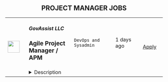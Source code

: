 <div align="center"><h2>PROJECT MANAGER JOBS</h2></div><table><tr>
                <td width="100" height="100" rowspan="2">
                    <img src="https://wwr-pro.s3.amazonaws.com/logos/0081/5884/logo.gif" width="38px" height="auto">
                </td>
                <td width="300">
                    <h5>GovAssist LLC</h5>
                    <h3> Agile Project Manager / APM</h3>
                </td>
                <td width="300">
                    <code>DevOps and Sysadmin</code>
                </td>
                <td width="200">
                <text>1 days ago</text>
                </td>
                <td width="100" rowspan="2">
                <a href="https://weworkremotely.com/remote-jobs/govassist-llc-agile-project-manager-apm" align="right" target="_blank">Apply</a>
                </td>
            </tr>
            <tr>
                <td colspan="3">
                <details><summary>Description</summary>
                <img src="https://we-work-remotely.imgix.net/logos/0081/5884/logo.gif?ixlib=rails-4.0.0&w=50&h=50&dpr=2&fit=fill&auto=compress" />

<p>
  <strong>Headquarters:</strong> US
    <br /><strong>URL:</strong> <a href="https://govassist.bamboohr.com/jobs/">https://govassist.bamboohr.com/jobs/</a>
</p>

<div>
<br><em>We are </em><strong><em>GovAssist.com</em></strong>
</div><div><br></div><div><br></div><div><br></div><div><br></div><div>
<br><strong><em>GovAssist LLC</em></strong><em> is the leading company specialized in immigration consultancy dedicated to helping individuals travel to the United States, affiliated with the UT law firm GovAssist Legal which provides legal services on immigration matters. We have offered superlative assistance to more than 250000 clients so far, and we are preparing for a business expansion.</em>
</div><div><br></div><div><br></div><div>
<strong><em>GovAssist Legal</em></strong><em> is a non-traditional legal services provider authorized to practice Immigration Law by the UT Supreme Court’s Office of Legal Services Innovation. We collaborate with leisure travelers, business professionals, private organizations, international managers, investors, artists, and other experts for business and work-related travel visas, while we as well represent individuals in family-based immigration matters, permanent residency, and the United States citizenship.</em>
</div><div><br></div><div><br></div><div><br></div><div>
<em>We are seeking an </em><strong><em>Agile Project Manager / APM</em></strong><em> to oversee the successful development of our digital products. You will lead a cross-functional development team through all phases of the product development process, from discovery, through development, to product launch using your Agile practices, Project Management processes, and facilitation skills to predictably produce high-quality software releases.</em>
</div><div><br></div><div><br></div><div><br></div><div><br></div><div><em>RESPONSIBILITIES:</em></div><div><br></div><ul>
<li>
<strong><em>Project Planning and Management </em></strong><em>- Define project scope and schedule while focusing on regular and timely delivery of value; organize and lead project status and working meetings; prepare and distribute progress reports; manage risks and issues; correct deviations from plans; and perform delivery planning for assigned projects.</em>
</li>
<li>
<strong><em>Team Management</em></strong><em> - Assist in team development while holding teams accountable for their commitments, removing roadblocks to their work; leveraging organizational resources to improve capacity for project work; and mentoring and developing team members.</em>
</li>
<li>
<strong><em>Product Owner Support </em></strong><em>- Support the Product Owner in managing customer expectations for project deliverables, managing stakeholder communications, and helping to implement an effective system of project governance.</em>
</li>
<li>
<strong><em>Process Management and Improvement</em></strong><em> - Define and manage a well-defined project management process and champion ongoing process improvement initiatives to implement best practices for Agile Project Management.</em>
</li>
<li>
<strong><em>Team Building</em></strong><em> - Promote empowerment of the team, ensure that each team member is fully engaged in the project and making a meaningful contribution, and encourage a sustainable pace with high levels of quality for the team.</em>
</li>
</ul><div><br></div><div><br></div><div><br></div><div><em>QUALIFICATIONS:</em></div><div><br></div><ul>
<li><em>Solid understanding of software development life cycle models as well as expert knowledge of both Agile, Kanban, and traditional project management principles and practices and the ability to blend them together in the right proportions to fit a project and business environment and deliver the business goals.</em></li>
<li><em>A proven track record of successfully implementing software or web development projects using Agile methodologies including 5+ years of experience as a Project Manager.</em></li>
<li><em>Prior experience with SCRUM/Agile methodologies with enterprise-level application development projects. PMI-ACP, CSM, or equivalent preferred.</em></li>
<li><em>Experience overseeing multi-function project teams with at least 10-15 team members including Developers, Business Analysts, and QA Personnel.</em></li>
<li>
<em>Balanced business/technical background:</em><ul>
<li><em>Sufficient level of technical background to provide highly-credible leadership to development teams and to be able to accurately and objectively evaluate complex project risks and issues;</em></li>
<li><em>Ability to provide leadership to business analysts and collaborate with customers and develop strategies and solutions of high business value.</em></li>
</ul>
</li>
</ul><div><br></div><div><em>REQUIREMENTS:</em></div><div><br></div><div><br></div><div><em>Hard Skills:</em></div><ul>
<li><em>Bachelor's or Master's degree in Computer Science or another relevant field;</em></li>
<li><em>Formal Scrum, Kanban, and/or Project Management training;</em></li>
<li><em>Proficient knowledge of Jira Administration;</em></li>
<li><em>Strong analytical, planning, and organizational skills with an ability to manage competing demands;</em></li>
<li><em>In-depth knowledge and understanding of business needs with the ability to establish and maintain a high level of customer trust and confidence;</em></li>
<li><em>Proven ability to lead software development projects and ensure objectives, goals, and commitments are met;</em></li>
<li><em>Creative approach to problem-solving with the ability to focus on details while maintaining the “big picture” view;</em></li>
<li><em>Able to multitask.</em></li>
</ul><div><br></div><div><em>Soft Skills:</em></div><ul>
<li><em>Strong motivation and initiative;</em></li>
<li><em>Organized, detail-orientated, and thorough;</em></li>
<li><em>Excellent oral and written communications skills and experience interacting with both business and IT individuals at all levels including the executive level;</em></li>
<li><em>Strong desire to help improve processes and mentor others;</em></li>
<li><em>Situational leadership;</em></li>
</ul><div><br></div>

<p><strong>To apply:</strong> <a href="https://weworkremotely.com/remote-jobs/govassist-llc-agile-project-manager-apm">https://weworkremotely.com/remote-jobs/govassist-llc-agile-project-manager-apm</a></p>

                </details>
                </td>
            </tr>,<tr>
                <td width="100" height="100" rowspan="2">
                    <img src="https://wwr-pro.s3.amazonaws.com/logos/0074/6067/logo.gif" width="38px" height="auto">
                </td>
                <td width="300">
                    <h5>AMAZIX</h5>
                    <h3> Project Manager</h3>
                </td>
                <td width="300">
                    <code>Management and Finance</code>
                </td>
                <td width="200">
                <text>10 days ago</text>
                </td>
                <td width="100" rowspan="2">
                <a href="https://weworkremotely.com/remote-jobs/amazix-project-manager" align="right" target="_blank">Apply</a>
                </td>
            </tr>
            <tr>
                <td colspan="3">
                <details><summary>Description</summary>
                <img src="https://we-work-remotely.imgix.net/logos/0074/6067/logo.gif?ixlib=rails-4.0.0&w=50&h=50&dpr=2&fit=fill&auto=compress" />

<p>
  <strong>Headquarters:</strong> HONG KONG
    <br /><strong>URL:</strong> <a href="https://amazix.com/">https://amazix.com/</a>
</p>

<div>AmaZix is ranked the #1 blockchain marketing agency worldwide in 2021 by Softwareworld. We employ 60+ staff, contractors, and partners and represent clients including Bancor, World Mobile Chain, and many other blockchain firms in wallets, staking, NFTs, blockchain financial services / Fintech, development platforms, security, and others.</div><div><br></div><div>We require a Project Manager for our team. Responsibilities include:</div><div><br></div><div>Ensuring timely hand-off of deliverables</div><div>Strict adherence to client timelines</div><div>Constant and continual attention to detail</div><div>Providing clients with custom tailored project solutions</div><div>Detail-oriented team coordination</div><div>Crisis management</div><div><br></div><div><br></div><div><br></div><div><br></div><div>Payment is made in crypto (stablecoin options possible)</div><div>
<br><br>
</div><div><strong>Requirements</strong></div><div>Bachelor’s degree in marketing, economics, project management or a related field</div><div>3-5 years of experience as a project manager</div><div>PMP / PRINCE2 / SCRUM Certification / Google Project Management / CAPM / PMI-ACP</div><div>Hands-on experience with GSuite, Zoho, Asana, Atlassian, Agile</div><div>Strong communication skills</div><div>Team player</div><div>Highly organized and able to handle multiple projects</div><div>Blockchain experience (DeFi, crypto, NFT, etc.)</div>

<p><strong>To apply:</strong> <a href="https://weworkremotely.com/remote-jobs/amazix-project-manager">https://weworkremotely.com/remote-jobs/amazix-project-manager</a></p>

                </details>
                </td>
            </tr>,<tr>
                <td width="100" height="100" rowspan="2">
                    <img src="https://wwr-pro.s3.amazonaws.com/logos/0083/8210/logo.gif" width="38px" height="auto">
                </td>
                <td width="300">
                    <h5>University of Virginia</h5>
                    <h3> Senior Project Manager for Cloud Applications</h3>
                </td>
                <td width="300">
                    <code>All Other Remote</code>
                </td>
                <td width="200">
                <text>30 days ago</text>
                </td>
                <td width="100" rowspan="2">
                <a href="https://weworkremotely.com/remote-jobs/university-of-virginia-senior-project-manager-for-cloud-applications" align="right" target="_blank">Apply</a>
                </td>
            </tr>
            <tr>
                <td colspan="3">
                <details><summary>Description</summary>
                <img src="https://we-work-remotely.imgix.net/logos/0083/8210/logo.gif?ixlib=rails-4.0.0&w=50&h=50&dpr=2&fit=fill&auto=compress" />

<p>
  <strong>Headquarters:</strong> Charlottesville, VA
    <br /><strong>URL:</strong> <a href="https://virginia.edu">https://virginia.edu</a>
</p>

<div>
<br>The <a href="https://education.virginia.edu/faculty-research/centers-labs-projects/center-advanced-study-teaching-and-learning-castl">Center for the Advanced Study of Teaching and Learning (CASTL)</a> in the <a href="https://education.virginia.edu/">School of Education and Human Development</a> seeks to hire a Senior Project Manager for Cloud Applications. The incumbent will work with Principal Investigators, external technology consultants, and a supervise a small team. Net and Angular software engineers to guide the design and implementation of an enterprise-level integrated web-based application. The application will draw from existing web-based applications that currently serve a variety of stakeholders focused on improving educational outcomes for young children in Virginia.<br><br>
</div><div>
<br>This role and project provide an exciting opportunity to create a novel solution by bringing together several state initiatives with proven records of collecting data to shape public policy in education. It will contribute to our understanding of how early experiences can shape children’s developmental outcomes.<br><br>
</div><div>
<br>The ideal candidate has experience in government security reviews and compliance, with proven success in engaging stakeholders in working towards innovative solutions. A major aspect of the role will be to navigate data governance structures across multiple state-level stakeholders and to identify and implement a technical approach that corresponds to project-specific data sharing agreements.<br><br>
</div><div>
<strong><br>**This will be a fully remote position**<br></strong><br>
</div><div>
<strong><br>The ideal candidate will have the following: <br></strong><br>
</div><ul>
<li>Experience and ability to lead a small team of web-based software engineers using an Agile framework</li>
<li>University and state-level IT review and compliance</li>
<li>Data governance across multiple organizations and projects</li>
<li>Knowledge of On-prem to cloud migration</li>
<li>Strong understanding of system architecture and design for web-based application development</li>
<li>Experience presenting to multiple stakeholders, translating technical approaches for multiple audiences</li>
</ul><div>
<br>For more information on how to apply, please click <a href="https://linkprotect.cudasvc.com/url?a=https%3a%2f%2fuva.wd1.myworkdayjobs.com%2fen-US%2fUVAJobs%2fdetails%2fSenior-Project-Manager-for-Cloud-Applications_R0045488&amp;c=E,1,rqpTAQGKjY6KuFNzDEvjTYgVC9IVnzG5xYbvTUxYweOAYYPIxA4vbaTA-82HBBg71OSrwEsh8bzfivuE5tCSxWEIctlNvhgbBHQ2z5-hQgCWR7g5NB9CHFc,&amp;typo=1">here</a>.<br><br>
</div>

<p><strong>To apply:</strong> <a href="https://weworkremotely.com/remote-jobs/university-of-virginia-senior-project-manager-for-cloud-applications">https://weworkremotely.com/remote-jobs/university-of-virginia-senior-project-manager-for-cloud-applications</a></p>

                </details>
                </td>
            </tr>,<tr>
                <td width="100" height="100" rowspan="2">
                    <img src="https://pbs.twimg.com/profile_images/2738508979/760be3edebfa0195e36fb3dba07297c1_400x400.png" width="38px" height="auto">
                </td>
                <td width="300">
                    <h5>10up</h5>
                    <h3>Senior Digital Project Manager</h3>
                </td>
                <td width="300">
                    <code></code>
                </td>
                <td width="200">
                <text>0 days ago</text>
                </td>
                <td width="100" rowspan="2">
                <a href="https://jobs.lever.co/10up-2/36ed2249-4b91-43f3-9604-9de62e3b558b" align="right" target="_blank">Apply</a>
                </td>
            </tr>
            <tr>
                <td colspan="3">
                <details><summary>Description</summary>
                <div class="section page-centered" data-qa="job-description"><div><b style="font-size: 18px">Location: Remote - Anywhere </b>(Open to applicants located anywhere around the globe.)</div><div><br></div><div>A Senior Project Manager at 10up is not just a task manager, but a strategic contributor to every project, and the driver for successful client delivery. Join a team of collaborative, cross-discipline professionals who have been pushing the boundaries of enterprise-level projects for over 12 years.</div><div><br></div><div>You’ll have ownership and input on a combination of innovative, challenging projects and ongoing support engagements—we believe in balanced and diverse workloads through dedicated resource management. We have a supportive Client Delivery structure, with established PM processes, while still allowing for autonomy.</div><div><br></div><div>As a leading digital agency, 10up’s client roster spans from innovative startups and impactful non-profits, to some of the biggest names in the industry, such as ESPN, Google, The New York Times Co., and The Nobel Prize Committee.&nbsp;</div><div><br></div><div>As a 10upper, you have options for flexible and alternative work schedules. Intentionally remote since day one, spanning six continents and 38+ countries, 10up fully embraces the benefits of distributed work.</div><div><br></div></div><div class="section page-centered"><div><h3>What you will do: </h3><ul class="posting-requirements plain-list"><ul><li>Act as the day-to-day Project Manager for 4 - 7 active projects; exhibiting senior-level ownership over all project scopes/plans, client meetings, written status updates, demos, risk management and iterative scope / expectation management.&nbsp;</li><li>Consistently track and analyze project progress and budget burn, and work with group and project leadership to escalate concerns and/or risks, and mitigate appropriately.</li><li>Ensure superior quality deliverables by collaboratively engaging cross-discipline leadership, and enforcing rigorous QA processes and standards to provide end to end delivery and client satisfaction.</li><li>Lead discovery engagements (onsite and remotely) that expertly define cross-discipline project requirements and that demonstrate an expert understanding of underlying client business goals and objectives.</li><li>Consistently identify strategic opportunities to engage with the 10up Account Management Team and collaborate towards building strong, long-term client relationships.</li></ul></ul></div></div><div class="section page-centered"><div><h3>About you: </h3><ul class="posting-requirements plain-list"><ul><li>You have experience delivering full scope CMS-based web projects for enterprise clients, ideally in an agency environment, and preferably with a practical understanding of the WordPress platform.</li><li>You can describe tangible examples of deescalating project risks by working with members of your team and leadership to develop collaborative solutions.</li><li>Your roles and responsibilities have been primarily client facing. You are often the main point of contact for client requests, escalations, comprehensive updates, and senior-level consultation.</li><li>You have a proven track record of deescalating project risks by working with members of your team and leadership to develop collaborative solutions.</li><li>You are an effective leader of cross-discipline project teams - across account strategy, experience design, engineering, QA and support - and are able to keep the team motivated and on task to deliver the best project outcomes.</li><li>You have excellent verbal and written English communication skills, both internally and externally.</li></ul></ul></div></div><div class="section page-centered"><div><h3>Benefits of interest:</h3><ul class="posting-requirements plain-list"><ul><li>Mentorship from a dedicated Team Lead and Director of Client Delivery.</li><li>Multiple paid time off programs, including accrued PTO, parental leave, bereavement leave, and company holidays – including an all-company break from Christmas Eve to New Years Day.</li><li>Health, dental, and life insurance programs (available for United States team members).</li><li>Retirement contribution programs (currently available in the U.S. and U.K.).</li><li>$3,000 USD accrued annually in professional development budget for you to spend on conferences, training, or to buy back time for programs like independent study.</li><li>Flexible and alternate schedule programs - including options for 4-day work week (Monday-Thursday) configurations.</li><li>Global Company summits – opportunities to meet, socialize and learn with fellow 10uppers in person at remarkable destinations.&nbsp;</li><li>An end-of-year all-hands bonus program, along with smaller opportunities for recognition throughout the year.</li></ul></ul></div></div><div class="section page-centered"><div><h3>What's next? </h3><ul class="posting-requirements plain-list"><ul><li>If you are passionate about 10up's mission and think you have what it takes to be successful in this role even if you don't check all the boxes, please apply. We'd appreciate the opportunity to personally review your application. Everyone gets a response. Read more about <a href="https://drive.google.com/file/d/1nQ9yWRqfDAdrriYRnBNzYo7w59auYxMe/view" class="postings-link">What to Expect</a> through our Recruiting process.</li><li>We don't want you to miss any communication from us! To ensure you receive updates on your application, please add&nbsp;<a href="mailto:jobs@10up.com" class="postings-link"><b>jobs@10up.com</b></a>&nbsp;to your contacts list! #LI-Remote</li></ul></ul></div></div><!--[2022-11-28] [GOLD-2535] Remove payTransparencyV1 when feature flag is fully removed--><div class="section page-centered" data-qa="closing-description"><div><br></div></div><div class="section page-centered last-section-apply" data-qa="btn-apply-bottom"><a class="postings-btn template-btn-submit hex-color" data-qa="show-page-apply" href="https://jobs.lever.co/10up-2/36ed2249-4b91-43f3-9604-9de62e3b558b/apply">Apply for this job</a></div>
                </details>
                </td>
            </tr></table>